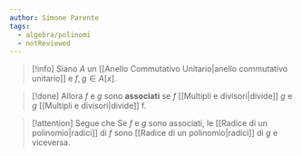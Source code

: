 ```yaml
---
author: Simone Parente
tags:
  - algebra/polinomi
  - notReviewed
---
```

>[!info] 
>Siano $A$ un [[Anello Commutativo Unitario|anello commutativo unitario]] e $f,g \in A[x]$.

>[!done] Allora
>$f$ e $g$ sono **associati** se $f$ [[Multipli e divisori|divide]] $g$ e $g$ [[Multipli e divisori|divide]] f.

>[!attention] Segue che
>Se $f$ e $g$ sono associati, le [[Radice di un polinomio|radici]] di $f$ sono [[Radice di un polinomio|radici]] di $g$ e viceversa.
